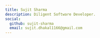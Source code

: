 ```yaml
---
title: Sujit Sharma
description: Diligent Software Developer.
social:
  github: sujit-sharma
  email: sujit.dhakal1166@gmail.com
---
```

